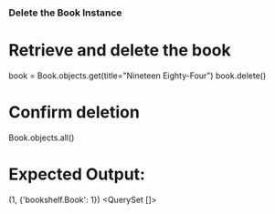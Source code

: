 ### Delete the Book Instance

# Retrieve and delete the book

book = Book.objects.get(title="Nineteen Eighty-Four")
book.delete()

# Confirm deletion

Book.objects.all()

# Expected Output:

(1, {'bookshelf.Book': 1})
<QuerySet []>

